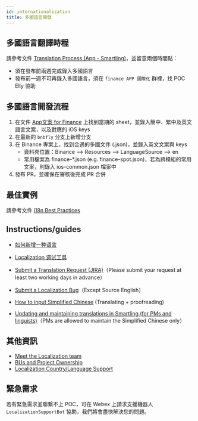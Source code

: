 ```yaml
---
id: internationalization
title: 多國語言開發
---
```


## 多國語言翻譯時程

請參考文件 [Translation Process (App - Smartling)](https://confluence.toolsfdg.net/pages/viewpage.action?pageId=56307637)，並留意兩個時間點：

* 須在發布前兩週完成錄入多國語言
* 發布前一週不可再錄入多國語言，須在 `finance APP 國際化` 群裡，找 POC Elly 協助

## 多國語言開發流程

1. 在文件 [App文案 for Finance](https://docs.google.com/spreadsheets/d/1W6Sy7hZxJiLxcbrnCP7fWvJyHTtAyKhh75uHIaySmvw/edit) 上找到當期的 sheet，並錄入簡中、繁中及英文語言文案，以及對應的 iOS keys
2. 在最新的 `bnbfly` 分支上新增分支
3. 在 Binance 專案上，找到合適的多國文件 (.json)，並錄入英文文案與 keys
   * 資料夾位置：Binance --> Resources --> LanguageSource --> en
   * 常用檔案為 finance-*.json (e.g. finance-spot.json)，若為跨模組的常用文案，則錄入 ios-common.json 檔案中
4. 發布 PR，並確保在審核後完成 PR 合併

## 最佳實例

請參考文件 [i18n Best Practices](https://confluence.toolsfdg.net/display/LW/i18n+Best+Practices)

## Instructions/guides

- [如何新增一种语言](../Localization/zh-CN/zh-CN-localization-add-a-language-support)

- [Localization 调试工具](../Localization/zh-CN/localization-debug-tool/zh-CN-localization-debug-tool)

- [Submit a Translation Request (JIRA)](https://confluence.toolsfdg.net/pages/viewpage.action?pageId=51993431)（Please submit your request at least two working days in advance）

- [Submit a Localization Bug](https://confluence.toolsfdg.net/display/LW/Submit+a+Localization+Bug)（Except Source English）

- [How to input Simplified Chinese](https://confluence.toolsfdg.net/display/LW/How+to+input+Simplified+Chinese) (Translating + proofreading)

- [Updating and maintaining translations in Smartling (for PMs and linguists)](https://confluence.toolsfdg.net/pages/viewpage.action?pageId=57930541)（PMs are allowed to maintain the Simplified Chinese only）

## 其他資訊

- [Meet the Localization team](https://confluence.toolsfdg.net/display/LW/Meet+the+Localization+team)
- [BUs and Project Ownership](https://confluence.toolsfdg.net/display/LW/BUs+and+Project+Ownership)
- [Localization Country/Language Support](https://confluence.toolsfdg.net/pages/viewpage.action?pageId=51993366)

## 緊急需求

若有緊急需求並聯繫不上 POC，可在 Webex 上請求支援機器人 `LocalizationSupportBot` 協助，我們將會盡快解決您的問題。
